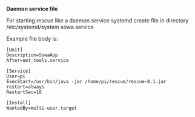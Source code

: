 **Daemon service file**

For starting rescue like a daemon service systemd
create file in directory /etc/systemd/system sowa.service

Example file body is:

```
[Unit]
Description=SowaApp
After=net_tools.service

[Service]
User=pi
ExecStart=/usr/bin/java -jar /home/pi/rescue/rescue-0.1.jar
restart=always
RestartSec=10

[Install]
WantedBy=multi-user.target
```

